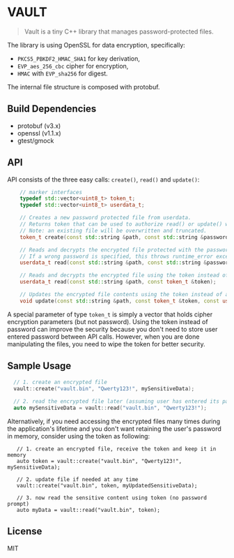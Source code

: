 # VAULT

> Vault is a tiny C++ library that manages password-protected files.

The library is using OpenSSL for data encryption, specifically:
- `PKCS5_PBKDF2_HMAC_SHA1` for key derivation,
- `EVP_aes_256_cbc` cipher for encryption,
- `HMAC` with `EVP_sha256` for digest.

The internal file structure is composed with protobuf.

## Build Dependencies

- protobuf (v3.x)
- openssl (v1.1.x)
- gtest/gmock

## API

API consists of the three easy calls: `create()`, `read()` and `update()`:

```cpp
    // marker interfaces
    typedef std::vector<uint8_t> token_t;
    typedef std::vector<uint8_t> userdata_t;

    // Creates a new password protected file from userdata.
    // Returns token that can be used to authorize read() or update() without providing a password.
    // Note: an existing file will be overwritten and truncated.
    token_t create(const std::string &path, const std::string &password, const userdata_t &userdata);

    // Reads and decrypts the encrypted file protected with the password.
    // If a wrong password is specified, this throws runtime_error exception.
    userdata_t read(const std::string &path, const std::string &password, token_t *token = nullptr);

    // Reads and decrypts the encrypted file using the token instead of a password.
    userdata_t read(const std::string &path, const token_t &token);

    // Updates the encrypted file contents using the token instead of a password.
    void update(const std::string &path, const token_t &token, const userdata_t &userdata);
```

A special parameter of type `token_t` is simply a vector that holds cipher encryption parameters (but not password).
Using the token instead of password can improve the security because you don't need to store user entered password between API calls.
However, when you are done manipulating the files, you need to wipe the token for better security.

## Sample Usage

```cpp
  // 1. create an encrypted file
  vault::create("vault.bin", "Qwerty123!", mySensitiveData);
  
  // 2. read the encrypted file later (assuming user has entered its password)
  auto mySensitiveData = vault::read("vault.bin", "Qwerty123!");
```

Alternatively, if you need accessing the encrypted files many times during the application's
lifetime and you don't want retaining the user's password in memory, consider using the token as following:
```
   // 1. create an encrypted file, receive the token and keep it in memory
   auto token = vault::create("vault.bin", "Qwerty123!", mySensitiveData);
   
   // 2. update file if needed at any time
   vault::create("vault.bin", token, myUpdatedSensitiveData);
   
   // 3. now read the sensitive content using token (no password prompt)
   auto myData = vault::read("vault.bin", token);
```

## License

MIT


